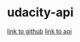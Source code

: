 # udacity-api

[link to github](https://github.com/KennerBenjamin/udacity-api)
[link to api](https://salary-prediction-api-benji.herokuapp.com/)
